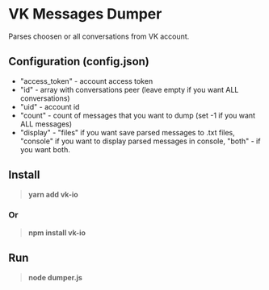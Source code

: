 # VK Messages Dumper
Parses choosen or all conversations from VK account.

## Configuration (config.json)
- "access_token" - account access token
- "id" - array with conversations peer (leave empty if you want ALL conversations)
- "uid" - account id
- "count" - count of messages that you want to dump (set -1 if you want ALL messages)
- "display" - "files" if you want save parsed messages to .txt files, "console" if you want to display parsed messages in console, "both" - if you want both.

## Install
> **yarn add vk-io**
### Or
> **npm install vk-io**

## Run
> **node dumper.js**
